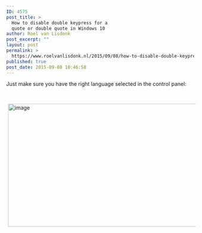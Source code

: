 ```yaml
---
ID: 4575
post_title: >
  How to disable double keypress for a
  quote or double quote in Windows 10
author: Roel van Lisdonk
post_excerpt: ""
layout: post
permalink: >
  https://www.roelvanlisdonk.nl/2015/09/08/how-to-disable-double-keypress-for-a-quote-or-double-quote-in-windows-10/
published: true
post_date: 2015-09-08 10:46:58
---
```

<p>Just make sure you have the right language selected in the control panel:</p>  <p>&#160;</p>  <p><a href="http://www.roelvanlisdonk.nl/wp-content/uploads/2015/09/image.png" rel="lightbox"><img title="image" style="border-top: 0px; border-right: 0px; background-image: none; border-bottom: 0px; padding-top: 0px; padding-left: 0px; border-left: 0px; margin: 0px 5px; display: inline; padding-right: 0px" border="0" alt="image" src="http://www.roelvanlisdonk.nl/wp-content/uploads/2015/09/image_thumb.png" width="580" height="330" /></a></p>